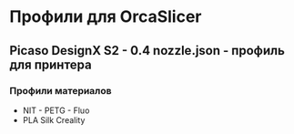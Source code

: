 <h1>Профили для OrcaSlicer</h1>
<h2>
Picaso DesignX S2 - 0.4 nozzle.json - профиль для принтера
</h2>
<h3>
Профили материалов
</h3>
<ul>
  <li>NIT - PETG - Fluo</li>
  <li>PLA Silk Creality</li>
</ul>